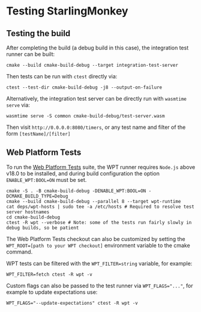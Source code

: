 # Testing StarlingMonkey

## Testing the build

After completing the build (a debug build in this case), the integration test runner can be built:

```console
cmake --build cmake-build-debug --target integration-test-server
```

Then tests can be run with `ctest` directly via:

```console
ctest --test-dir cmake-build-debug -j8 --output-on-failure
```

Alternatively, the integration test server can be directly run with `wasmtime serve` via:

```console
wasmtime serve -S common cmake-build-debug/test-server.wasm
```

Then visit `http://0.0.0.0:8080/timers`, or any test name and filter of the form `[testName]/[filter]`

## Web Platform Tests

To run the [Web Platform Tests](https://web-platform-tests.org/) suite, the WPT runner requires
`Node.js` above v18.0 to be installed, and during build configuration the option `ENABLE_WPT:BOOL=ON` 
must be set.

```console
cmake -S . -B cmake-build-debug -DENABLE_WPT:BOOL=ON -DCMAKE_BUILD_TYPE=Debug
cmake --build cmake-build-debug --parallel 8 --target wpt-runtime
cat deps/wpt-hosts | sudo tee -a /etc/hosts # Required to resolve test server hostnames
cd cmake-build-debug
ctest -R wpt --verbose # Note: some of the tests run fairly slowly in debug builds, so be patient
```

The Web Platform Tests checkout can also be customized by setting the
`WPT_ROOT=[path to your WPT checkout]` environment variable to the cmake command.

WPT tests can be filtered with the `WPT_FILTER=string` variable, for example:

```console
WPT_FILTER=fetch ctest -R wpt -v
```

Custom flags can also be passed to the test runner via `WPT_FLAGS="..."`, for example to update
expectations use:

```console
WPT_FLAGS="--update-expectations" ctest -R wpt -v
```
